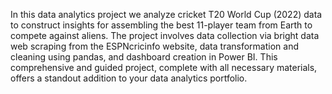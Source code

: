 In this data analytics project we analyze cricket T20 World Cup (2022) data to construct insights for assembling the best 11-player team from Earth to compete against aliens. The project 
involves data collection via bright data web scraping from the ESPNcricinfo website, data transformation and cleaning using pandas, and dashboard 
creation in Power BI. This comprehensive and guided project, complete with all necessary materials, offers a standout addition to your data analytics portfolio.
 
